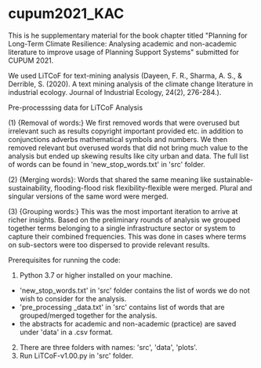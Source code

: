 # cupum2021_KAC

This is he supplementary material for the book chapter titled "Planning for Long-Term Climate Resilience: Analysing academic and non-academic literature to improve usage of Planning Support Systems" submitted for CUPUM 2021.

We used LiTCoF for text-mining analysis (Dayeen, F. R., Sharma, A. S., & Derrible, S. (2020). A text mining analysis of the climate change literature in industrial ecology. Journal of Industrial Ecology, 24(2), 276-284.).

Pre-processsing data for LiTCoF Analysis

(1) {Removal of words:} We first removed words that were overused but irrelevant such as results  copyright  important  provided  etc.  in addition to conjunctions  adverbs  mathematical symbols and numbers. We then removed relevant but overused words that did not bring much value to the analysis  but ended up skewing results like city  urban and data. The full list of words can be found in 'new_stop_words.txt' in 'src' folder.

(2) {Merging words}: Words that shared the same meaning like sustainable-sustainability, flooding-flood risk  flexibility-flexible were merged. Plural and singular versions of the same word were merged.
 
(3) {Grouping words:} This was the most important iteration to arrive at richer insights. Based on the preliminary rounds of analysis  we grouped together terms belonging to a single infrastructure sector or system to capture their combined frequencies. This was done in cases where terms on sub-sectors were too dispersed to provide relevant results.


Prerequisites for running the code:

1) Python 3.7 or higher installed on your machine.

- 'new_stop_words.txt' in 'src' folder contains the list of words we do not wish to consider for the analysis. 
- 'pre_processing _data.txt' in 'src' contains list of words that are grouped/merged together for the analysis.
- the abstracts for academic and non-academic (practice) are saved under 'data' in a .csv format. 

2) There are three folders with names: 'src', 'data', 'plots'. 
3) Run LiTCoF-v1.00.py in 'src' folder.
 
 